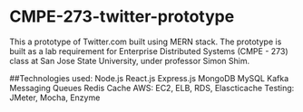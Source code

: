 # CMPE-273-twitter-prototype
This a prototype of Twitter.com built using MERN stack. The prototype is built as a lab requirement for Enterprise Distributed Systems (CMPE - 273) class at San Jose State University, under professor Simon Shim.

##Technologies used:
Node.js
React.js
Express.js
MongoDB
MySQL
Kafka Messaging Queues
Redis Cache
AWS: EC2, ELB, RDS, Elascticache
Testing: JMeter, Mocha, Enzyme
